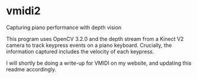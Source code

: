 # vmidi2
Capturing piano performance with depth vision

This program uses OpenCV 3.2.0 and the depth stream from a Kinect V2 camera to track keypress events on a piano keyboard. Crucially, the information captured includes the velocity of each keypress.

I will shortly be doing a write-up for VMIDI on my website, and updating this readme accordingly. 
